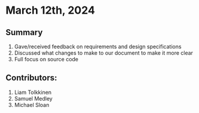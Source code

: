 # March 12th, 2024

## Summary
1. Gave/received feedback on requirements and design specifications
2. Discussed what changes to make to our document to make it more clear
3. Full focus on source code

## Contributors:
1. Liam Tolkkinen
2. Samuel Medley
3. Michael Sloan